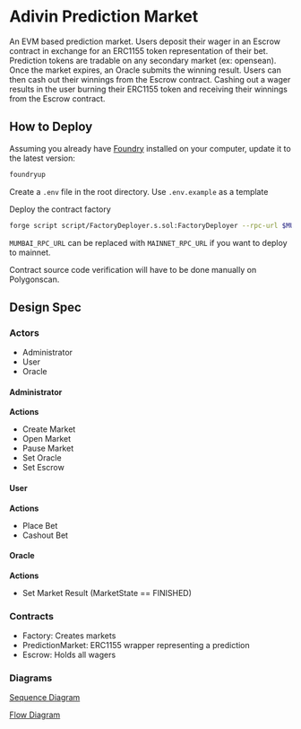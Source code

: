 
# Adivin Prediction Market

An EVM based prediction market. Users deposit their wager in an Escrow contract in exchange for an ERC1155 token representation of their bet. Prediction tokens are tradable on any secondary market (ex: opensean). Once the market expires, an Oracle submits the winning result. Users can then cash out their winnings from the Escrow contract. Cashing out a wager results in the user burning their ERC1155 token and receiving their winnings from the Escrow contract.

## How to Deploy
Assuming you already have [Foundry](https://book.getfoundry.sh/) installed on your computer, update it to the latest version:

```bash
foundryup
```

Create a `.env` file in the root directory. Use `.env.example` as a template

Deploy the contract factory
    
```bash
forge script script/FactoryDeployer.s.sol:FactoryDeployer --rpc-url $MUMBAI_RPC_URL --broadcast 
```

`MUMBAI_RPC_URL` can be replaced with `MAINNET_RPC_URL` if you want to deploy to mainnet.

Contract source code verification will have to be done manually on Polygonscan.

## Design Spec

### Actors

- Administrator
- User
- Oracle

#### Administrator

**Actions**
- Create Market
- Open Market
- Pause Market
- Set Oracle
- Set Escrow


#### User

**Actions**
- Place Bet
- Cashout Bet

#### Oracle

**Actions**
- Set Market Result (MarketState == FINISHED)

### Contracts
- Factory: Creates markets 
- PredictionMarket: ERC1155 wrapper representing a prediction
- Escrow: Holds all wagers

### Diagrams
[Sequence Diagram](/diagrams/Adivin%20Sequence%20diagram.png)

[Flow Diagram](/diagrams/Adivin%20Flow.png)